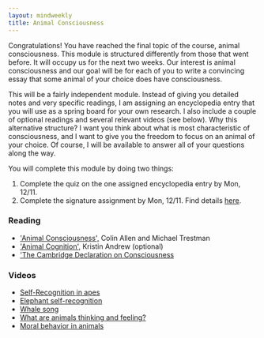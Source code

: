 ```yaml
---
layout: mindweekly
title: Animal Consciousness
---
```


Congratulations! You have reached the final topic of the course, animal consciousness. This module is structured differently from those that went before. It will occupy us for the next two weeks. Our interest is animal consciousness and our goal will be for each of you to write a convincing essay that some animal of your choice does have consciousness. 

This will be a fairly independent module. Instead of giving you detailed notes and very specific readings, I am assigning an encyclopedia entry that you will use as a spring board for your own research. I also include a couple of optional readings and several relevant videos (see below). Why this alternative structure? I want you think about what is most characteristic of consciousness, and I want to give you the freedom to focus on an animal of your choice. Of course, I will be available to answer all of your questions along the way. 

You will complete this module by doing two things: 

1. Complete the quiz on the one assigned encyclopedia entry by Mon, 12/11. 
2. Complete the signature assignment by Mon, 12/11. Find details [here](sig).


### Reading
+ ['Animal Consciousness',](https://plato.stanford.edu/entries/consciousness-animal/) Colin Allen and Michael Trestman
+ ['Animal Cognition',](https://plato.stanford.edu/entries/cognition-animal/) Kristin Andrew (optional)
+ ['The Cambridge Declaration on Consciousness](http://fcmconference.org/img/CambridgeDeclarationOnConsciousness.pdf)

### Videos
+ [Self-Recognition in apes](https://www.youtube.com/watch?v=vJFo3trMuD8)
+ [Elephant self-recognition](https://www.youtube.com/watch?v=0_qie0HRTdQ)
+ [Whale song](https://www.youtube.com/watch?v=WabT1L-nN-E)
+ [What are animals thinking and feeling?](https://www.youtube.com/watch?v=y9KeyKVuLHU)
+ [Moral behavior in animals](https://www.youtube.com/watch?v=GcJxRqTs5nk)







